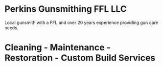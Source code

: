# Perkins Gunsmithing FFL LLC
Local gunsmith with a FFL and over 20 years experience providing gun care needs.
# Cleaning - Maintenance - Restoration - Custom Build Services
